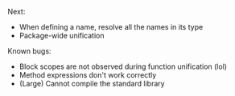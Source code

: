 Next:

 - When defining a name, resolve all the names in its type
 - Package-wide unification

Known bugs:

 - Block scopes are not observed during function unification (lol)
 - Method expressions don't work correctly
 - (Large) Cannot compile the standard library
